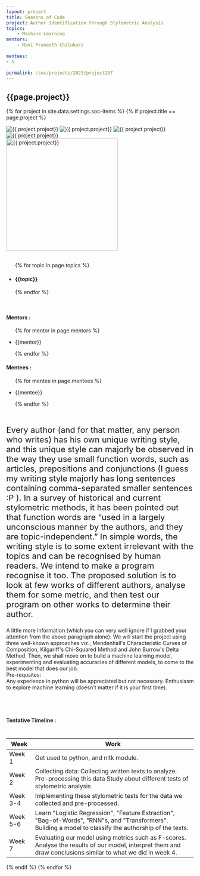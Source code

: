 ```yaml
---
layout: project
title: Seasons of Code
project: Author Identification through Stylometric Analysis
topics:
    - Machine Learning
mentors:
    - Mani Praneeth Chilukuri 
    
mentees:
- 5
    
permalink: /soc/projects/2023/project257
---
```


<h2 class="display1 m-3 p-3 text-center project-title">{{page.project}}</h2>

{% for project in site.data.settings.soc-items %}
{% if project.title == page.project %}

<div class ="img-soc d-block"> 
    <img src="{{ site.baseurl }}/{{ project.image }}" alt="{{ project.project}}" class="image-1">
    <img src="{{ site.baseurl }}/{{ project.image }}" alt="{{ project.project}}" class="image-2">
    <img src="{{ site.baseurl }}/{{ project.image }}" alt="{{ project.project}}" class="image-3">
    <img src="{{ site.baseurl }}/{{ project.image }}" alt="{{ project.project}}" class="image-4">
</div>
<div class = "mobile-img-soc">
  <img src="{{ site.baseurl }}/{{ project.image }}"  width = "300" height="300" alt="{{ project.project}}" class="border rounded">
  </div>
<div >
    <br>
    <ul>
        {% for topic in page.topics %}
        <li><h4 class="text-primary text-center topics">{{topic}}</h4></li>
        {% endfor %}
    </ul>
    <br>
    <h4 class="display3  ">Mentors :</h4> 
    <ul>
        {% for mentor in page.mentors %}
        <li><p class="lead">{{mentor}}</p></li>
        {% endfor %}
    </ul>
    <h4 class="display3  ">Mentees :</h4> 
    <ul>
        {% for mentee in page.mentees %}
        <li><p class="lead">{{mentee}}</p></li>
        {% endfor %}
    </ul>
</div>
<div >
    <p class="display3 project-desc" style = "font-size:22px;" >
        <br>
   Every author (and for that matter, any person who writes) has his own unique writing style, and this unique style can majorly be observed in the way they use small function words, such as articles, prepositions and conjunctions (I guess my writing style majorly has long sentences containing comma-separated smaller sentences :P ). In a survey of historical and current stylometric methods, it has been pointed out that function words are “used in a largely unconscious manner by the authors, and they are topic-independent.” In simple words, the writing style is to some extent irrelevant with the topics and can be recognised by human readers. We intend to make a program recognise it too. The proposed solution is to look at few works of different authors, analyse them for some metric, and then test our program on other works to determine their author.<br>

A little more information (which you can very well ignore if I grabbed your attention from the above paragraph alone):
We will start the project using three well-known approaches viz., Mendenhall's Characteristic Curves of Composition, Kilgariff's Chi-Squared Method and John Burrow's Delta Method. Then, we shall move on to build a machine learning model, experimenting and evaluating accuracies of different models, to come to the best model that does our job.<br>
Pre-requsites: <br>
Any experience in python will be appreciated but not necessary.
Enthusiasm to explore machine learning (doesn't matter if it is your first time).
</p>
</div>
<br>
<div class = "d-flex flex-wrap">
<div>
    <h4 class="display3" style="margin:40px 0px 40px 0px;">Tentative Timeline :</h4>
    <table class="table table-striped w-100">
    <thead>
        <tr>
        <th>Week</th>
        <th>Work</th>
        </tr>
    </thead>
    <tbody>
    <tr>
      <td>Week 1</td>
      <td>Get used to python, and nltk module. </td>
    </tr>
    <tr>
      <td>Week 2</td>
      <td>Collecting data: Collecting written texts to analyze.
Pre-processing this data
Study about different tests of stylometric analysis</td>
    </tr>
    <tr>
      <td>Week 3-4</td>
      <td>Implementing these stylometric tests for the data we collected and pre-processed.</td>
    </tr>
    <tr>
      <td>Week 5-6</td>
      <td>Learn "Logistic Regression", "Feature Extraction", "Bag-of-Words", "RNN"s, and "Transformers".
Building a model to classify the authorship of the texts.</td>
    </tr>
    <tr>
    <td>Week 7</td>
      <td>Evaluating our model using metrics such as F-scores.
Analyse the results of our model, interpret them and draw conclusions similar to what we did in week 4.</td>
    </tr>
    </tbody>
    </table>
</div>
</div>
{% endif %}
{% endfor %}
